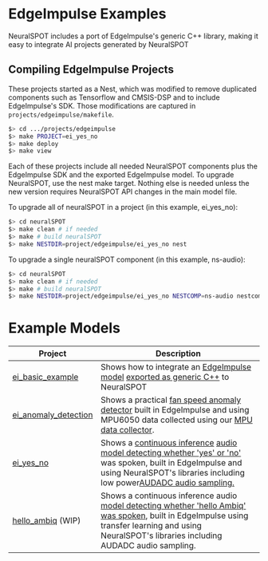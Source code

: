 # EdgeImpulse Examples

NeuralSPOT includes a port of EdgeImpulse's generic C++ library, making it easy to integrate AI projects generated by NeuralSPOT

## Compiling EdgeImpulse Projects

These projects started as a Nest, which was modified to remove duplicated components such as Tensorflow and CMSIS-DSP and to include EdgeImpulse's SDK. Those modifications are captured in `projects/edgeimpulse/makefile`.

```bash
$> cd .../projects/edgeimpulse
$> make PROJECT=ei_yes_no
$> make deploy
$> make view
```

Each of these projects include all needed NeuralSPOT components plus the EdgeImpulse SDK and the exported EdgeImpulse model. To upgrade NeuralSPOT, use the nest make target. Nothing else is needed unless the new version requires NeuralSPOT API changes in the main model file.

To upgrade all of neuralSPOT in a project (in this example, ei_yes_no):

```bash
$> cd neuralSPOT
$> make clean # if needed
$> make # build neuralSPOT
$> make NESTDIR=project/edgeimpulse/ei_yes_no nest
```

To upgrade a single neuralSPOT component (in this example, ns-audio):

```bash
$> cd neuralSPOT
$> make clean # if needed
$> make # build neuralSPOT
$> make NESTDIR=project/edgeimpulse/ei_yes_no NESTCOMP=ns-audio nestcomponent
```



# Example Models

| Project                                                      | Description                                                  |
| ------------------------------------------------------------ | ------------------------------------------------------------ |
| [ei_basic_example](https://github.com/AmbiqAI/neuralSPOT/tree/main/projects/edgeimpulse/ei_basic_example) | Shows how to integrate an [EdgeImpulse model](https://studio.edgeimpulse.com/public/145105/latest) [exported as generic C++](https://docs.edgeimpulse.com/docs/deployment/running-your-impulse-locally/deploy-your-model-as-a-c-library)  to NeuralSPOT |
| [ei_anomaly_detection](https://github.com/AmbiqAI/neuralSPOT/tree/main/projects/edgeimpulse/ei_anomaly_detection) | Shows a practical [fan speed anomaly detector](https://studio.edgeimpulse.com/public/145382/latest) built in EdgeImpulse and using MPU6050 data collected using our [MPU data collector](https://github.com/AmbiqAI/neuralSPOT/tree/main/examples/mpu_data_collection). |
| [ei_yes_no](https://github.com/AmbiqAI/neuralSPOT/tree/main/projects/edgeimpulse/ei_yes_no) | Shows a [continuous inference](https://docs.edgeimpulse.com/docs/tutorials/continuous-audio-sampling) [audio model detecting whether 'yes' or 'no'](https://studio.edgeimpulse.com/public/146769/latest) was spoken, built in EdgeImpulse and using NeuralSPOT's libraries including low power[AUDADC audio sampling.](https://github.com/AmbiqAI/neuralSPOT/tree/main/neuralspot/ns-audio) |
| [hello_ambiq](https://github.com/AmbiqAI/neuralSPOT/tree/main/projects/edgeimpulse/hello_ambiq_WIP_doesntwork) (WIP) | Shows a continuous inference audio [model detecting whether 'hello Ambiq' was spoken](https://studio.edgeimpulse.com/studio/149224/versions), built in EdgeImpulse using transfer learning and using NeuralSPOT's libraries including AUDADC audio sampling. |

